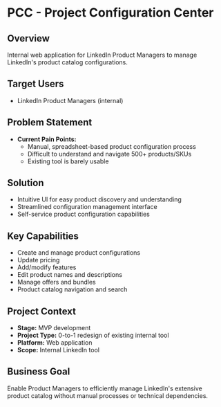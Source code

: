 # PCC - Project Configuration Center

## Overview
Internal web application for LinkedIn Product Managers to manage LinkedIn's product catalog configurations.

## Target Users
- LinkedIn Product Managers (internal)

## Problem Statement
- **Current Pain Points:**
  - Manual, spreadsheet-based product configuration process
  - Difficult to understand and navigate 500+ products/SKUs
  - Existing tool is barely usable

## Solution
- Intuitive UI for easy product discovery and understanding
- Streamlined configuration management interface
- Self-service product configuration capabilities

## Key Capabilities
- Create and manage product configurations
- Update pricing
- Add/modify features
- Edit product names and descriptions
- Manage offers and bundles
- Product catalog navigation and search

## Project Context
- **Stage:** MVP development
- **Project Type:** 0-to-1 redesign of existing internal tool
- **Platform:** Web application
- **Scope:** Internal LinkedIn tool

## Business Goal
Enable Product Managers to efficiently manage LinkedIn's extensive product catalog without manual processes or technical dependencies.